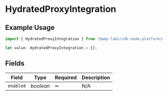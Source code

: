 # HydratedProxyIntegration

## Example Usage

```typescript
import { HydratedProxyIntegration } from "@amp-labs/sdk-node-platform/models/operations";

let value: HydratedProxyIntegration = {};
```

## Fields

| Field              | Type               | Required           | Description        |
| ------------------ | ------------------ | ------------------ | ------------------ |
| `enabled`          | *boolean*          | :heavy_minus_sign: | N/A                |
